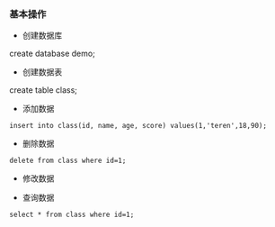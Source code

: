 
### 基本操作

- 创建数据库

create database demo;

- 创建数据表

create table class;

- 添加数据

```
insert into class(id, name, age, score) values(1,'teren',18,90);
```

- 删除数据

```
delete from class where id=1;
```

- 修改数据

- 查询数据

```
select * from class where id=1;
```
